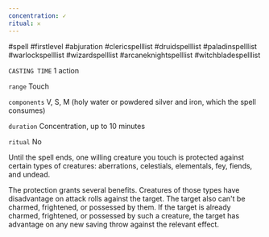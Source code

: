 ```yaml
---
concentration: ✓
ritual: 𐄂
---
```

#spell #firstlevel #abjuration #clericspelllist #druidspelllist #paladinspelllist #warlockspelllist #wizardspelllist #arcaneknightspelllist #witchbladespelllist

`CASTING TIME`
1 action

`range`
Touch

`components`
V, S, M (holy water or powdered silver and iron, which the spell consumes)

`duration`
Concentration, up to 10 minutes

`ritual`
No

Until the spell ends, one willing creature you touch is protected against certain types of creatures: aberrations, celestials, elementals, fey, fiends, and undead.

The protection grants several benefits. Creatures of those types have disadvantage on attack rolls against the target. The target also can't be charmed, frightened, or possessed by them. If the target is already charmed, frightened, or possessed by such a creature, the target has advantage on any new saving throw against the relevant effect.